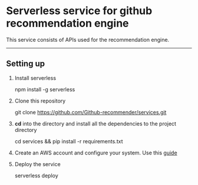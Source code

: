Serverless service for github recommendation engine
===================

This service consists of APIs used for the recommendation engine.

----------


Setting up
-------------

1) Install serverless

    npm install -g serverless
 
2) Clone this repository 

    git clone https://github.com/Github-recommender/services.git

3) **cd** into the directory and install all the dependencies to the project directory

    cd services && pip install -r requirements.txt

4) Create an AWS account and configure your system. Use this [guide](http://docs.aws.amazon.com/cli/latest/userguide/cli-chap-getting-started.html)

5) Deploy the service

    serverless deploy
